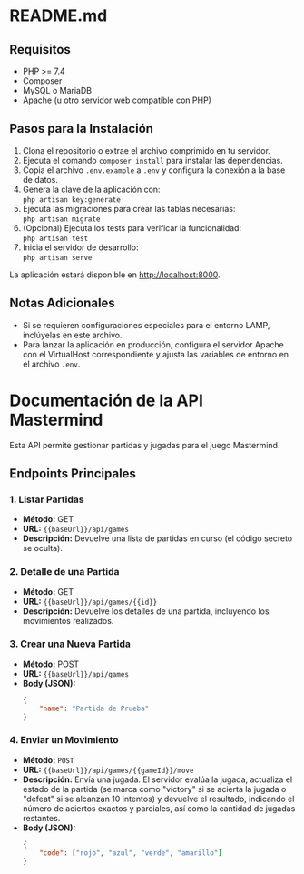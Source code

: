 # README.md

## Requisitos

- PHP >= 7.4
- Composer
- MySQL o MariaDB
- Apache (u otro servidor web compatible con PHP)

## Pasos para la Instalación

1. Clona el repositorio o extrae el archivo comprimido en tu servidor.
2. Ejecuta el comando `composer install` para instalar las dependencias.
3. Copia el archivo `.env.example` a `.env` y configura la conexión a la base de datos.
4. Genera la clave de la aplicación con:  
   `php artisan key:generate`
5. Ejecuta las migraciones para crear las tablas necesarias:  
   `php artisan migrate`
6. (Opcional) Ejecuta los tests para verificar la funcionalidad:  
   `php artisan test`
7. Inicia el servidor de desarrollo:  
   `php artisan serve`

La aplicación estará disponible en [http://localhost:8000](http://localhost:8000).

## Notas Adicionales

- Si se requieren configuraciones especiales para el entorno LAMP, inclúyelas en este archivo.
- Para lanzar la aplicación en producción, configura el servidor Apache con el VirtualHost correspondiente y ajusta las variables de entorno en el archivo `.env`.

# Documentación de la API Mastermind

Esta API permite gestionar partidas y jugadas para el juego Mastermind.

## Endpoints Principales

### 1. Listar Partidas
- **Método:** GET  
- **URL:** `{{baseUrl}}/api/games`  
- **Descripción:** Devuelve una lista de partidas en curso (el código secreto se oculta).

### 2. Detalle de una Partida
- **Método:** GET  
- **URL:** `{{baseUrl}}/api/games/{{id}}`  
- **Descripción:** Devuelve los detalles de una partida, incluyendo los movimientos realizados.

### 3. Crear una Nueva Partida
- **Método:** POST  
- **URL:** `{{baseUrl}}/api/games`  
- **Body (JSON):**
  ```json
  {
      "name": "Partida de Prueba"
  }

### 4. Enviar un Movimiento

- **Método:** `POST`
- **URL:** `{{baseUrl}}/api/games/{{gameId}}/move`
- **Descripción:** Envía una jugada. El servidor evalúa la jugada, actualiza el estado de la partida (se marca como "victory" si se acierta la jugada o "defeat" si se alcanzan 10 intentos) y devuelve el resultado, indicando el número de aciertos exactos y parciales, así como la cantidad de jugadas restantes.
- **Body (JSON):** 
  ```json
  {
      "code": ["rojo", "azul", "verde", "amarillo"]
  }
